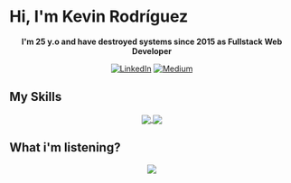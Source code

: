 # Hi, I'm Kevin Rodríguez

<p align="center"><b>I'm 25 y.o and have destroyed systems since 2015 as Fullstack Web Developer</b></p>

<p align="center">
	<a href="https://www.linkedin.com/in/kevyder"><img src="https://img.shields.io/badge/LinkedIn--_.svg?style=social&logo=linkedin" alt="LinkedIn"></a>
  	<a href="https://medium.com/@kevyder"><img src="https://img.shields.io/badge/Medium-kevyder-lightgrey" alt="Medium"></a>
</p>


## My Skills

<p align="center">
	<a href="https://github.com/kevyder/">
		<img align="center" src="https://github-readme-stats.anuraghazra1.vercel.app/api?username=kevyder&show_icons=true&title_color=000000&icon_color=000000&line_height=40"/>
	</a>
	<a href="https://github.com/kevyder?tab=repositories">
	  <img align="center" src="https://github-readme-stats.anuraghazra1.vercel.app/api/top-langs/?username=kevyder" />
	</a>
<p>
	
## What i'm listening?

<p align="center">
    <img src="https://spotify-github-profile.vercel.app/api/view?uid=kevyder&cover_image=false"/>
</p>
